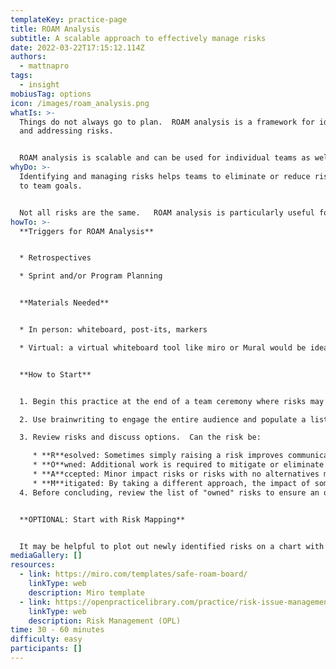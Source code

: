 ```yaml
---
templateKey: practice-page
title: ROAM Analysis
subtitle: A scalable approach to effectively manage risks
date: 2022-03-22T17:15:12.114Z
authors:
  - mattnapro
tags:
  - insight
mobiusTag: options
icon: /images/roam_analysis.png
whatIs: >-
  Things do not always go to plan.  ROAM analysis is a framework for identifying
  and addressing risks.


  ROAM analysis is scalable and can be used for individual teams as well as large programs of work.
whyDo: >-
  Identifying and managing risks helps teams to eliminate or reduce risk impact
  to team goals.  


  Not all risks are the same.   ROAM analysis is particularly useful for categorizing risks and developing a suitable action plan.
howTo: >-
  **Triggers for ROAM Analysis**


  * Retrospectives

  * Sprint and/or Program Planning


  **Materials Needed**


  * In person: whiteboard, post-its, markers

  * Virtual: a virtual whiteboard tool like miro or Mural would be idea to allow for full group brainwriting


  **How to Start**


  1. Begin this practice at the end of a team ceremony where risks may be identified (ex. retrospective, sprint planning, program planning, etc.)

  2. Use brainwriting to engage the entire audience and populate a list of "risks" to the team (use affinity mapping to consolidate similar ideas.)

  3. Review risks and discuss options.  Can the risk be:

     * **R**esolved: Sometimes simply raising a risk improves communication and risks may be found to no longer exist.  
     * **O**wned: Additional work is required to mitigate or eliminate some risks.   *(These are the most important risks to identify.)*
     * **A**ccepted: Minor impact risks or risks with no alternatives may just need to be accepted.  
     * **M**itigated: By taking a different approach, the impact of some risks can be decreased.  The remaining impact is limited enough for the team to accept.
  4. Before concluding, review the list of "owned" risks to ensure an owner has been identified to follow up on how to address these risks.


  **OPTIONAL: Start with Risk Mapping**


  It may be helpful to plot out newly identified risks on a chart with Impact and Likelihood as the main axes.  Risks with low scores should likely be accepted.  Risks with higher impact and/or likelihood should be owned or mitigated.
mediaGallery: []
resources:
  - link: https://miro.com/templates/safe-roam-board/
    linkType: web
    description: Miro template
  - link: https://openpracticelibrary.com/practice/risk-issue-management/
    linkType: web
    description: Risk Management (OPL)
time: 30 - 60 minutes
difficulty: easy
participants: []
---
```

